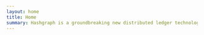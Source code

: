 ```yaml
---
layout: home
title: Home
summary: Hashgraph is a groundbreaking new distributed ledger technology.
---
```

